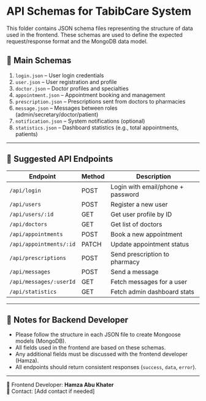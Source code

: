 # API Schemas for TabibCare System

This folder contains JSON schema files representing the structure of data used in the frontend. These schemas are used to define the expected request/response format and the MongoDB data model.

## 🧱 Main Schemas

1. `login.json` – User login credentials
2. `user.json` – User registration and profile
3. `doctor.json` – Doctor profiles and specialties
4. `appointment.json` – Appointment booking and management
5. `prescription.json` – Prescriptions sent from doctors to pharmacies
6. `message.json` – Messages between roles (admin/secretary/doctor/patient)
7. `notification.json` – System notifications (optional)
8. `statistics.json` – Dashboard statistics (e.g., total appointments, patients)

---

## 🚀 Suggested API Endpoints

| Endpoint                | Method | Description                       |
| ----------------------- | ------ | --------------------------------- |
| `/api/login`            | POST   | Login with email/phone + password |
| `/api/users`            | POST   | Register a new user               |
| `/api/users/:id`        | GET    | Get user profile by ID            |
| `/api/doctors`          | GET    | Get list of doctors               |
| `/api/appointments`     | POST   | Book a new appointment            |
| `/api/appointments/:id` | PATCH  | Update appointment status         |
| `/api/prescriptions`    | POST   | Send prescription to pharmacy     |
| `/api/messages`         | POST   | Send a message                    |
| `/api/messages/:userId` | GET    | Fetch messages for a user         |
| `/api/statistics`       | GET    | Fetch admin dashboard stats       |

---

## 📝 Notes for Backend Developer

- Please follow the structure in each JSON file to create Mongoose models (MongoDB).
- All fields used in the frontend are based on these schemas.
- Any additional fields must be discussed with the frontend developer (Hamza).
- All endpoints should return consistent responses (`success`, `data`, `error`).

---

👤 Frontend Developer: **Hamza Abu Khater**  
📧 Contact: [Add contact if needed]
